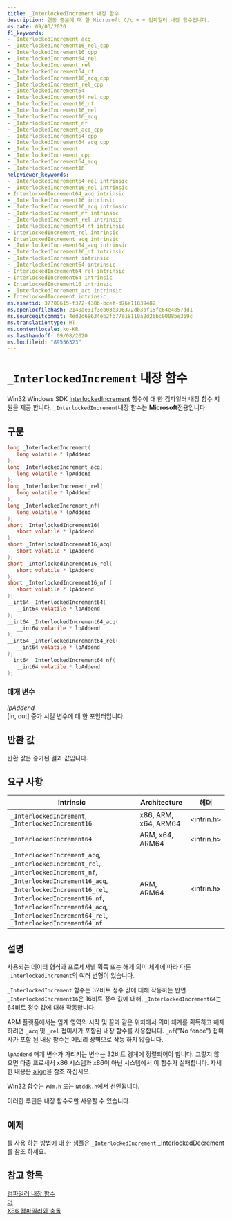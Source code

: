 ```yaml
---
title: _InterlockedIncrement 내장 함수
description: 연동 증분에 대 한 Microsoft C/c + + 컴파일러 내장 함수입니다.
ms.date: 09/03/2020
f1_keywords:
- _InterlockedIncrement_acq
- _InterlockedIncrement16_rel_cpp
- _InterlockedIncrement16_cpp
- _InterlockedIncrement64_rel
- _InterlockedIncrement_rel
- _InterlockedIncrement64_nf
- _InterlockedIncrement16_acq_cpp
- _InterlockedIncrement_rel_cpp
- _InterlockedIncrement64
- _InterlockedIncrement64_rel_cpp
- _InterlockedIncrement16_nf
- _InterlockedIncrement16_rel
- _InterlockedIncrement16_acq
- _InterlockedIncrement_nf
- _InterlockedIncrement_acq_cpp
- _InterlockedIncrement64_cpp
- _InterlockedIncrement64_acq_cpp
- _InterlockedIncrement
- _InterlockedIncrement_cpp
- _InterlockedIncrement64_acq
- _InterlockedIncrement16
helpviewer_keywords:
- _InterlockedIncrement64_rel intrinsic
- _InterlockedIncrement16_rel intrinsic
- InterlockedIncrement64_acq intrinsic
- _InterlockedIncrement16 intrinsic
- _InterlockedIncrement16_acq intrinsic
- _InterlockedIncrement_nf intrinsic
- _InterlockedIncrement_rel intrinsic
- _InterlockedIncrement64_nf intrinsic
- InterlockedIncrement_rel intrinsic
- InterlockedIncrement_acq intrinsic
- _InterlockedIncrement64_acq intrinsic
- _InterlockedIncrement16_nf intrinsic
- _InterlockedIncrement intrinsic
- _InterlockedIncrement64 intrinsic
- InterlockedIncrement64_rel intrinsic
- InterlockedIncrement64 intrinsic
- InterlockedIncrement16 intrinsic
- _InterlockedIncrement_acq intrinsic
- InterlockedIncrement intrinsic
ms.assetid: 37700615-f372-438b-bcef-d76e11839482
ms.openlocfilehash: 2148ae31f3eb03e398372db3bf15fc64e4857dd1
ms.sourcegitcommit: 4ed2d68634eb2fb77e18110a2d26bc0008be369c
ms.translationtype: MT
ms.contentlocale: ko-KR
ms.lasthandoff: 09/08/2020
ms.locfileid: "89556323"
---
```

# <a name="_interlockedincrement-intrinsic-functions"></a>`_InterlockedIncrement` 내장 함수

Win32 Windows SDK [InterlockedIncrement](/windows/win32/api/winnt/nf-winnt-interlockedincrement) 함수에 대 한 컴파일러 내장 함수 지원을 제공 합니다. `_InterlockedIncrement`내장 함수는 **Microsoft**전용입니다.

## <a name="syntax"></a>구문

```C
long _InterlockedIncrement(
   long volatile * lpAddend
);
long _InterlockedIncrement_acq(
   long volatile * lpAddend
);
long _InterlockedIncrement_rel(
   long volatile * lpAddend
);
long _InterlockedIncrement_nf(
   long volatile * lpAddend
);
short _InterlockedIncrement16(
   short volatile * lpAddend
);
short _InterlockedIncrement16_acq(
   short volatile * lpAddend
);
short _InterlockedIncrement16_rel(
   short volatile * lpAddend
);
short _InterlockedIncrement16_nf (
   short volatile * lpAddend
);
__int64 _InterlockedIncrement64(
   __int64 volatile * lpAddend
);
__int64 _InterlockedIncrement64_acq(
   __int64 volatile * lpAddend
);
__int64 _InterlockedIncrement64_rel(
   __int64 volatile * lpAddend
);
__int64 _InterlockedIncrement64_nf(
   __int64 volatile * lpAddend
);
```

### <a name="parameters"></a>매개 변수

*lpAddend*\
[in, out] 증가 시킬 변수에 대 한 포인터입니다.

## <a name="return-value"></a>반환 값

반환 값은 증가된 결과 값입니다.

## <a name="requirements"></a>요구 사항

|Intrinsic|Architecture|헤더|
|---------------|------------------|------------|
|`_InterlockedIncrement`, `_InterlockedIncrement16`|x86, ARM, x64, ARM64|\<intrin.h>|
|`_InterlockedIncrement64`|ARM, x64, ARM64|\<intrin.h>|
|`_InterlockedIncrement_acq`, `_InterlockedIncrement_rel`, `_InterlockedIncrement_nf`, `_InterlockedIncrement16_acq`, `_InterlockedIncrement16_rel`, `_InterlockedIncrement16_nf`, `_InterlockedIncrement64_acq`, `_InterlockedIncrement64_rel`, `_InterlockedIncrement64_nf`|ARM, ARM64|\<intrin.h>|

## <a name="remarks"></a>설명

사용되는 데이터 형식과 프로세서별 획득 또는 해제 의미 체계에 따라 다른 `_InterlockedIncrement`의 여러 변형이 있습니다.

`_InterlockedIncrement` 함수는 32비트 정수 값에 대해 작동하는 반면 `_InterlockedIncrement16`은 16비트 정수 값에 대해, `_InterlockedIncrement64`는 64비트 정수 값에 대해 작동합니다.

ARM 플랫폼에서는 임계 영역의 시작 및 끝과 같은 위치에서 의미 체계를 획득하고 해제하려면 `_acq` 및 `_rel` 접미사가 포함된 내장 함수를 사용합니다. `_nf`("No fence") 접미사가 포함 된 내장 함수는 메모리 장벽으로 작동 하지 않습니다.

`lpAddend` 매개 변수가 가리키는 변수는 32비트 경계에 정렬되어야 합니다. 그렇지 않으면 다중 프로세서 x86 시스템과 x86이 아닌 시스템에서 이 함수가 실패합니다. 자세한 내용은 [align](../cpp/align-cpp.md)을 참조 하십시오.

Win32 함수는 `Wdm.h` 또는 `Ntddk.h`에서 선언됩니다.

이러한 루틴은 내장 함수로만 사용할 수 있습니다.

## <a name="example"></a>예제

를 사용 하는 방법에 대 한 샘플은 `_InterlockedIncrement` [_InterlockedDecrement](../intrinsics/interlockeddecrement-intrinsic-functions.md)를 참조 하세요.

## <a name="see-also"></a>참고 항목

[컴파일러 내장 함수](../intrinsics/compiler-intrinsics.md)\
[어](../cpp/keywords-cpp.md)\
[X86 컴파일러와 충돌](../build/x64-software-conventions.md#conflicts-with-the-x86-compiler)
